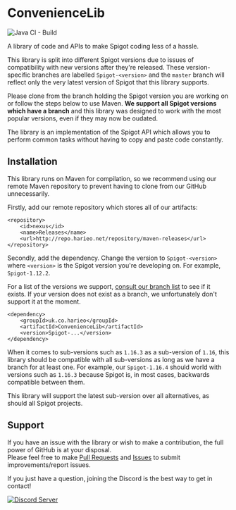 # ConvenienceLib
![Java CI - Build](https://github.com/Harieo/ConvenienceLib/workflows/Java%20CI%20-%20Build/badge.svg)

A library of code and APIs to make Spigot coding less of a hassle.  

This library is split into different Spigot versions due to issues of compatibility with new versions after they're released. 
These version-specific branches are labelled `Spigot-<version>` and the `master` branch will reflect only the very latest
version of Spigot that this library supports.  

Please clone from the branch holding the Spigot version you are working on or follow the steps below to use Maven.
**We support all Spigot versions which have a branch** and this library was designed to work with the most 
popular versions, even if they may now be oudated.

The library is an implementation of the Spigot API which allows you to perform common tasks without having to copy and paste code constantly. 

## Installation
This library runs on Maven for compilation, so we recommend using our remote Maven repository to prevent having to clone from 
our GitHub unnecessarily. 

Firstly, add our remote repository which stores all of our artifacts:
```
<repository>
    <id>nexus</id>
    <name>Releases</name>
    <url>http://repo.harieo.net/repository/maven-releases</url>
</repository>
```

Secondly, add the dependency. Change the version to `Spigot-<version>` where `<version>` is the Spigot version you're 
developing on. For example, `Spigot-1.12.2`.  

For a list of the versions we support, [consult our branch list](https://github.com/Harieo/ConvenienceLib/branches) 
to see if it exists. If your version does not exist as a branch, we unfortunately don't support it at the moment.

```
<dependency>
    <groupId>uk.co.harieo</groupId>
    <artifactId>ConvenienceLib</artifactId>
    <version>Spigot-...</version>
</dependency>
```

When it comes to sub-versions such as `1.16.3` as a sub-version of `1.16`, this library should be compatible with all
sub-versions as long as we have a branch for at least one. For example, our `Spigot-1.16.4` 
should world with versions such as `1.16.3` because Spigot is, in most cases, backwards compatible between them.  

This library will support the latest sub-version over all alternatives, as should all Spigot projects.

## Support
If you have an issue with the library or wish to make a contribution, the full power of GitHub is at your disposal.  
Please feel free to make [Pull Requests](https://github.com/Harieo/ConvenienceLib/pulls) and 
[Issues](https://github.com/Harieo/ConvenienceLib/issues) to submit improvements/report issues.

If you just have a question, joining the Discord is the best way to get in contact! 

[![Discord Server](https://discordapp.com/api/guilds/679733506427191330/embed.png?style=banner2)](https://discord.gg/zTwWZAR)
